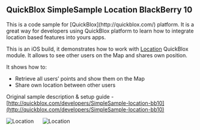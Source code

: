 <h2> QuickBlox SimpleSample Location BlackBerry 10</h2>
This is a code sample for [QuickBlox](http://quickblox.com/) platform. It is a great way for developers using QuickBlox platform to learn how to integrate location based features into yours apps. 

This is an iOS build, it demonstrates how to work with [Location](http://quickblox.com/developers/Location) QuickBlox module.
It allows to see other users on the Map and shares own position.

It shows how to:
<ul>
<li> Retrieve all users’ points and show them on the Map</li>
<li> Share own location between other users </li>
</ul>

Original sample description & setup guide - [http://quickblox.com/developers/SimpleSample-location-bb10](http://quickblox.com/developers/SimpleSample-location-bb10)

![Location](http://files.quickblox.com/Sample_location_bb10_1.png) &nbsp;&nbsp;&nbsp;&nbsp; ![Location](http://files.quickblox.com/Sample_location_bb10_2.png)